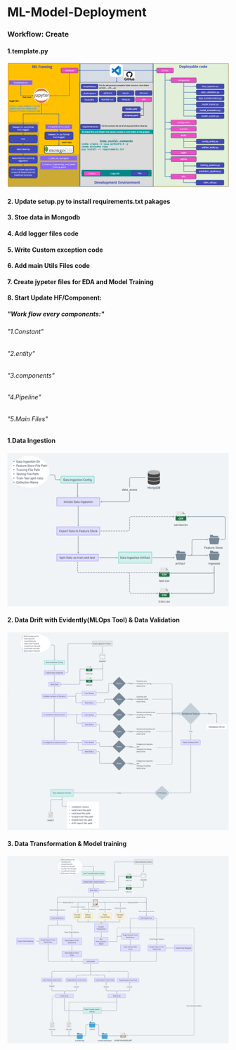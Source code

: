 # ML-Model-Deployment


### Workflow: Create 
#### 1.template.py
![alt text](<folder structure.png>)
#### 2. Update setup.py to install requirements.txt pakages
#### 3. Stoe data in Mongodb
#### 4. Add logger files code 
#### 5. Write Custom exception code
#### 6. Add main Utils Files code
#### 7. Create jypeter files for EDA and Model Training
#### 8. Start Update HF/Component:
#####   "Work flow every components:"
######          "1.Constant"
######          "2.entity"
######          "3.components"
######          "4.Pipeline"
######          "5.Main Files" 
####    1.Data Ingestion
####     ![alt text](<Data Ingestion.png>)
####    2. Data Drift with Evidently(MLOps Tool) & Data Validation
####      ![alt text](<Data Validation.png>)
####    3. Data Transformation & Model training 
####      ![alt text](<Data Transformation-1.png>)
####      
